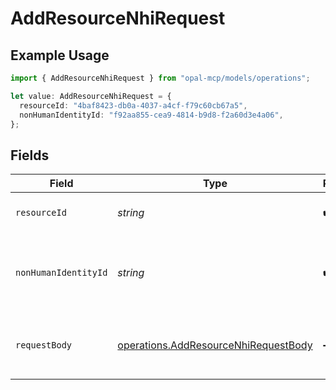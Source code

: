 # AddResourceNhiRequest

## Example Usage

```typescript
import { AddResourceNhiRequest } from "opal-mcp/models/operations";

let value: AddResourceNhiRequest = {
  resourceId: "4baf8423-db0a-4037-a4cf-f79c60cb67a5",
  nonHumanIdentityId: "f92aa855-cea9-4814-b9d8-f2a60d3e4a06",
};
```

## Fields

| Field                                                                                        | Type                                                                                         | Required                                                                                     | Description                                                                                  | Example                                                                                      |
| -------------------------------------------------------------------------------------------- | -------------------------------------------------------------------------------------------- | -------------------------------------------------------------------------------------------- | -------------------------------------------------------------------------------------------- | -------------------------------------------------------------------------------------------- |
| `resourceId`                                                                                 | *string*                                                                                     | :heavy_check_mark:                                                                           | The ID of the resource.                                                                      | 4baf8423-db0a-4037-a4cf-f79c60cb67a5                                                         |
| `nonHumanIdentityId`                                                                         | *string*                                                                                     | :heavy_check_mark:                                                                           | The resource ID of the non-human identity to add.                                            | f92aa855-cea9-4814-b9d8-f2a60d3e4a06                                                         |
| `requestBody`                                                                                | [operations.AddResourceNhiRequestBody](../../models/operations/addresourcenhirequestbody.md) | :heavy_minus_sign:                                                                           | N/A                                                                                          | {<br/>"duration_minutes": 60,<br/>"access_level_remote_id": "roles/cloudsql.instanceUser"<br/>} |